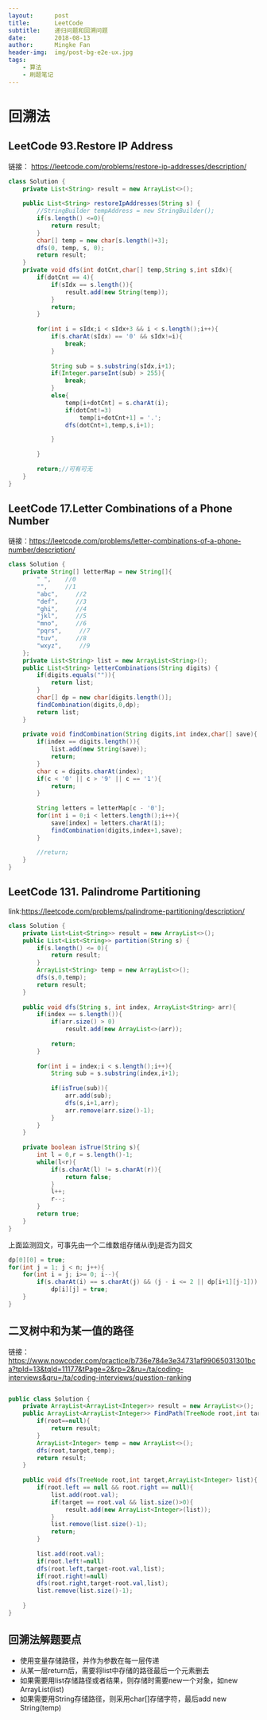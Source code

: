 ```yaml
---
layout:      post
title:       LeetCode
subtitle:    递归问题和回溯问题
date:        2018-08-13
author:      Mingke Fan
header-img:  img/post-bg-e2e-ux.jpg
tags:
    - 算法
    - 刷题笔记
---
```


# 回溯法



## LeetCode 93.Restore IP Address
链接： https://leetcode.com/problems/restore-ip-addresses/description/

```java
class Solution {
    private List<String> result = new ArrayList<>();
    
    public List<String> restoreIpAddresses(String s) {
        //StringBuilder tempAddress = new StringBuilder();
        if(s.length() <=0){
            return result;
        }
        char[] temp = new char[s.length()+3];
        dfs(0, temp, s, 0);
        return result;
    }
    private void dfs(int dotCnt,char[] temp,String s,int sIdx){
        if(dotCnt == 4){
            if(sIdx == s.length()){
                result.add(new String(temp));
            }
            return;
        }
        
        for(int i = sIdx;i < sIdx+3 && i < s.length();i++){
            if(s.charAt(sIdx) == '0' && sIdx!=i){
                break;
            }
            
            String sub = s.substring(sIdx,i+1);
            if(Integer.parseInt(sub) > 255){
                break;
            }
            else{
                temp[i+dotCnt] = s.charAt(i);
                if(dotCnt!=3)
                    temp[i+dotCnt+1] = '.';
                dfs(dotCnt+1,temp,s,i+1);

            }
            
        }
        
        return;//可有可无   
    }
}
```

## LeetCode 17.Letter Combinations of a Phone Number

链接：https://leetcode.com/problems/letter-combinations-of-a-phone-number/description/

```java
class Solution {
    private String[] letterMap = new String[]{
        " ",    //0
        "",     //1
        "abc",     //2
        "def",     //3
        "ghi",     //4
        "jkl",     //5
        "mno",     //6
        "pqrs",     //7
        "tuv",     //8
        "wxyz",     //9
    };
    private List<String> list = new ArrayList<String>();
    public List<String> letterCombinations(String digits) {
        if(digits.equals("")){
            return list;
        }
        char[] dp = new char[digits.length()];
        findCombination(digits,0,dp);
        return list;
    }
    
    private void findCombination(String digits,int index,char[] save){
        if(index == digits.length()){
            list.add(new String(save));
            return;
        }
        char c = digits.charAt(index);
        if(c < '0' || c > '9' || c == '1'){
            return;
        }
        
        String letters = letterMap[c - '0'];
        for(int i = 0;i < letters.length();i++){
            save[index] = letters.charAt(i);
            findCombination(digits,index+1,save);
        }
        
        //return;
    }
}
```

## LeetCode 131. Palindrome Partitioning

link:https://leetcode.com/problems/palindrome-partitioning/description/

```java
class Solution {
    private List<List<String>> result = new ArrayList<>();
    public List<List<String>> partition(String s) {
        if(s.length() <= 0){
            return result;
        }
        ArrayList<String> temp = new ArrayList<>();
        dfs(s,0,temp);
        return result;
    }
    
    public void dfs(String s, int index, ArrayList<String> arr){
        if(index == s.length()){
            if(arr.size() > 0)
                result.add(new ArrayList<>(arr));
            
            return;
        }
        
        for(int i = index;i < s.length();i++){
            String sub = s.substring(index,i+1);
            
            if(isTrue(sub)){
                arr.add(sub);
                dfs(s,i+1,arr);
                arr.remove(arr.size()-1);
            }
        }
    }
    
    private boolean isTrue(String s){
        int l = 0,r = s.length()-1;
        while(l<r){
            if(s.charAt(l) != s.charAt(r)){
                return false;
            }
            l++;
            r--;
        }
        return true;
    }
}
```

上面监测回文，可事先由一个二维数组存储从i到j是否为回文

```java
dp[0][0] = true;
for(int j = 1; j < n; j++){
    for(int i = j; i>= 0; i--){
        if(s.charAt(i) == s.charAt(j) && (j - i <= 2 || dp[i+1][j-1]))
            dp[i][j] = true;
    }
}
```

## 二叉树中和为某一值的路径

链接：https://www.nowcoder.com/practice/b736e784e3e34731af99065031301bca?tpId=13&tqId=11177&tPage=2&rp=2&ru=/ta/coding-interviews&qru=/ta/coding-interviews/question-ranking

```java

public class Solution {
    private ArrayList<ArrayList<Integer>> result = new ArrayList<>();
    public ArrayList<ArrayList<Integer>> FindPath(TreeNode root,int target) {
        if(root==null){
            return result;
        }
        ArrayList<Integer> temp = new ArrayList<>();
        dfs(root,target,temp);
        return result;
    }
    
    public void dfs(TreeNode root,int target,ArrayList<Integer> list){
        if(root.left == null && root.right == null){
            list.add(root.val);
            if(target == root.val && list.size()>0){
                result.add(new ArrayList<Integer>(list));
            }
            list.remove(list.size()-1);
            return;
        }
        
        list.add(root.val);
        if(root.left!=null)
        dfs(root.left,target-root.val,list);
        if(root.right!=null)
        dfs(root.right,target-root.val,list);
        list.remove(list.size()-1);
        
    }
}

```

## 回溯法解题要点

* 使用变量存储路径，并作为参数在每一层传递
* 从某一层return后，需要将list中存储的路径最后一个元素删去
* 如果需要用list存储路径或者结果，则存储时需要new一个对象，如new ArrayList<Integer>(list)
* 如果需要用String存储路径，则采用char[]存储字符，最后add new String(temp)